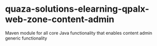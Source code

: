 # quaza-solutions-elearning-qpalx-web-zone-content-admin
Maven module for all core Java functionality that enables content admin generic functionality